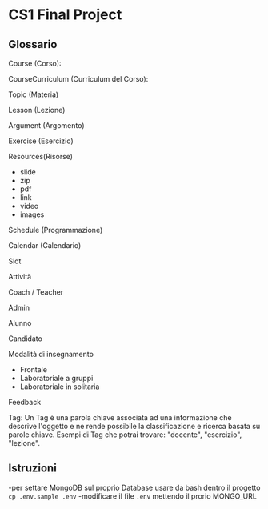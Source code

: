# CS1 Final Project

## Glossario

Course (Corso): 

CourseCurriculum (Curriculum del Corso):

Topic (Materia)

Lesson (Lezione)

Argument (Argomento)

Exercise (Esercizio)

Resources(Risorse)
- slide
- zip
- pdf
- link
- video
- images

Schedule (Programmazione)

Calendar (Calendario)

Slot

Attività

Coach / Teacher

Admin

Alunno

Candidato

Modalità di insegnamento
- Frontale
- Laboratoriale a gruppi
- Laboratoriale in solitaria

Feedback 

Tag: Un Tag è una parola chiave associata ad una informazione che descrive l'oggetto e ne rende possibile la
     classificazione e ricerca basata su parole chiave. Esempi di Tag che potrai trovare: "docente", "esercizio", "lezione".


## Istruzioni
-per settare MongoDB sul proprio Database usare da bash dentro il progetto `cp .env.sample .env`
-modificare il file `.env` mettendo il prorio MONGO_URL 
